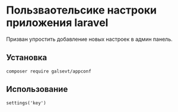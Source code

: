 # Пользваотельсике настроки приложения laravel

Призван упростить добавление новых настроек в админ панель. 

## Установка
`composer require galsevt/appconf`
## Использование
`settings('key')`
